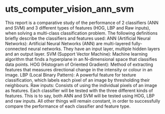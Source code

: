 # uts_computer_vision_ann_svm

This report is a comparative study of the performance of 2 classifiers (ANN and SVM) and 3 different types of features (HOG, LBP and Raw inputs), when solving a multi-class classification problem. The following definitions briefly describe the classifiers and features used:
ANN (Artificial Neural Networks): Artificial Neural Networks (ANN) are multi-layered fully-connected neural networks. They have an input layer, multiple hidden layers and an output layer.
SVM (Support Vector Machine): Machine learning algorithm that finds a hyperplane in an N-dimensional space that classifies data points.
HOG (Histogram of Oriented Gradient): Method of extracting features that measures directional change in the intensity or colour in an image.
LBP (Local Binary Pattern): A powerful feature for texture classification, which labels each pixel of an image by thresholding their neighbours.
Raw inputs: Consists of using the individual pixels of an image as features.
Each classifier will be tested with the three different kinds of features. This is to say, both ANN and SVM will be tested using HOG, LBP and raw inputs. All other things will remain constant, in order to successfully compare the performance of each classifier and feature type.
